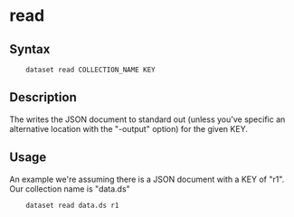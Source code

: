 read
====

Syntax
------

```shell
    dataset read COLLECTION_NAME KEY
```

Description
-----------

The writes the JSON document to standard out (unless you've 
specific an alternative location with the "-output" option)
for the given KEY.

Usage
-----

An example we're assuming there is a JSON document with a KEY 
of "r1". Our collection name is "data.ds"

```shell
    dataset read data.ds r1
```

